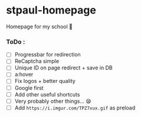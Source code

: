 # stpaul-homepage
Homepage for my school 🙂

### ToDo :
+ [ ] Progressbar for redirection
+ [ ] ReCaptcha simple
+ [ ] Unique ID on page redirect + save in DB
+ [ ] a:hover
+ [ ] Fix logos + better quality
+ [ ] Google first
+ [ ] Add other useful shortcuts
+ [ ] Very probably other things… 😪
+ [ ] Add `https://i.imgur.com/TPZ7xux.gif` as preload
